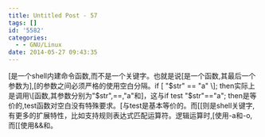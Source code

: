 ```yaml
---
title: Untitled Post - 57
tags: []
id: '5582'
categories:
  - - GNU/Linux
date: 2014-05-27 09:43:35
---
```


\[是一个shell内建命令函数,而不是一个关键字。也就是说\[是一个函数,其最后一个参数为\],\[的参数之间必须严格的使用空白分隔。if \[ "$str" == "a" \]; then实际上是调用\[函数,其参数分别为"$str",==,"a"和\]，这与if test "$str"=="a"; then是等价的,test函数对空白没有特殊要求。\[与test是基本等价的。而\[\[则是shell关键字,有更多的扩展特性，比如支持规则表达式匹配运算符。逻辑运算时,\[使用-a和-o,而\[\[使用&&和。